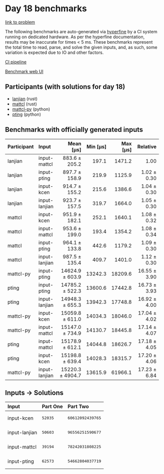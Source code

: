# Day 18 benchmarks

[link to problem](https://adventofcode.com/2023/day/18)

The following benchmarks are auto-generated via
[hyperfine](https://github.com/sharkdp/hyperfine) by a CI system running on
dedicated hardware. As per the hyperfine documentation, results may be
inaccurate for times < 5 ms. These benchmarks represent the total time to read,
parse, and solve the given inputs, and, as such, some variation is expected due
to IO and other factors.

[CI pipeline](http://ci.papercode.net:8080/teams/main/pipelines/aoc2023)

[Benchmark web UI](https://aoc.ancalagon.black)


## Participants (with solutions for day 18)

- [lanjian](https://github.com/lanjian/aoc-2023) (rust)
- [mattcl](https://github.com/mattcl/aoc2023) (rust)
- [mattcl-py](https://github.com/mattcl/aoc2023-py) (python)
- [pting](https://github.com/pting/aoc2023) (python)


## Benchmarks with officially generated inputs

| Participant | Input | Mean [µs] | Min [µs] | Max [µs] | Relative |
|:---|:---|---:|---:|---:|---:|
| lanjian | input-mattcl | 883.6 ± 205.2 | 197.1 | 1471.2 | 1.00 |
| lanjian | input-pting | 897.7 ± 158.9 | 219.9 | 1125.9 | 1.02 ± 0.30 |
| lanjian | input-kcen | 914.7 ± 155.2 | 215.6 | 1386.6 | 1.04 ± 0.30 |
| lanjian | input-lanjian | 923.7 ± 157.5 | 319.7 | 1664.0 | 1.05 ± 0.30 |
| mattcl | input-kcen | 951.9 ± 182.1 | 252.1 | 1640.1 | 1.08 ± 0.32 |
| mattcl | input-mattcl | 953.6 ± 199.0 | 193.4 | 1354.2 | 1.08 ± 0.34 |
| mattcl | input-pting | 964.1 ± 133.8 | 442.6 | 1179.2 | 1.09 ± 0.30 |
| mattcl | input-lanjian | 987.5 ± 135.4 | 409.7 | 1401.0 | 1.12 ± 0.30 |
| mattcl-py | input-pting | 14624.9 ± 603.9 | 13242.3 | 18209.6 | 16.55 ± 3.90 |
| pting | input-pting | 14785.2 ± 522.3 | 13600.6 | 17442.8 | 16.73 ± 3.93 |
| pting | input-lanjian | 14948.3 ± 655.3 | 13942.3 | 17748.8 | 16.92 ± 4.00 |
| mattcl-py | input-kcen | 15059.8 ± 611.0 | 14034.3 | 18046.0 | 17.04 ± 4.02 |
| mattcl-py | input-mattcl | 15147.0 ± 734.9 | 14130.7 | 18445.8 | 17.14 ± 4.07 |
| pting | input-mattcl | 15178.9 ± 612.1 | 14044.8 | 18626.7 | 17.18 ± 4.05 |
| pting | input-kcen | 15198.8 ± 639.4 | 14028.3 | 18315.7 | 17.20 ± 4.06 |
| mattcl-py | input-lanjian | 15220.3 ± 4904.7 | 13615.9 | 61966.1 | 17.23 ± 6.84 |


## Inputs -> Solutions

| Input | Part One | Part Two |
|:---|:---|:---|
|input-kcen|<pre>52035</pre>|<pre>60612092439765</pre>|
|input-lanjian|<pre>50603</pre>|<pre>96556251590677</pre>|
|input-mattcl|<pre>39194</pre>|<pre>78242031808225</pre>|
|input-pting|<pre>62573</pre>|<pre>54662804037719</pre>|